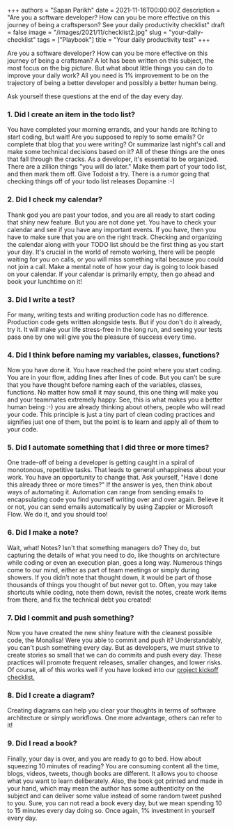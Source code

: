 +++
authors = "Sapan Parikh"
date = 2021-11-16T00:00:00Z
description = "Are you a software developer? How can you be more effective on this journey of being a craftsperson? See your daily productivity checklist"
draft = false
image = "/images/2021/11/checklist2.jpg"
slug = "your-daily-checklist"
tags = ["Playbook"]
title = "Your daily productivity test"
+++

Are you a software developer? How can you be more effective on this journey of being a craftsman?
A lot has been written on this subject, the most focus on the big picture.
But what about little things you can do to improve your daily work? All you need is 1% improvement to be on the trajectory of being a better developer and possibly a better human being.

Ask yourself these questions at the end of the day every day.

### 1. Did I create an item in the todo list?
You have completed your morning errands, and your hands are itching to start coding, but wait! Are you supposed to reply to some emails? Or complete that blog that you were writing? Or summarize last night's call and make some technical decisions based on it? All of these things are the ones that fall through the cracks. As a developer, it's essential to be organized. There are a zillion things "you will do later." Make them part of your todo list, and then mark them off. Give Todoist a try. There is a rumor going that checking things off of your todo list releases Dopamine :-)

### 2. Did I check my calendar?
Thank god you are past your todos, and you are all ready to start coding that shiny new feature. But you are not done yet. You have to check your calendar and see if you have any important events. If you have, then you have to make sure that you are on the right track.
Checking and organizing the calendar along with your TODO list should be the first thing as you start your day. It's crucial in the world of remote working, there will be people waiting for you on calls, or you will miss something vital because you could not join a call. Make a mental note of how your day is going to look based on your calendar.
If your calendar is primarily empty, then go ahead and book your lunchtime on it!

### 3. Did I write a test?
For many, writing tests and writing production code has no difference. Production code gets written alongside tests. But if you don't do it already, try it.
It will make your life stress-free in the long run, and seeing your tests pass one by one will give you the pleasure of success every time.

### 4. Did I think before naming my variables, classes, functions?
Now you have done it. You have reached the point where you start coding. You are in your flow, adding lines after lines of code. But you can't be sure that you have thought before naming each of the variables, classes, functions.
No matter how small it may sound, this one thing will make you and your teammates extremely happy. See, this is what makes you a better human being :-) you are already thinking about others, people who will read your code.
This principle is just a tiny part of clean coding practices and signifies just one of them, but the point is to learn and apply all of them to your code.


### 5. Did I automate something that I did three or more times?
One trade-off of being a developer is getting caught in a spiral of monotonous, repetitive tasks. That leads to general unhappiness about your work. You have an opportunity to change that. Ask yourself, "Have I done this already three or more times?" If the answer is yes, then think about ways of automating it. Automation can range from sending emails to encapsulating code you find yourself writing over and over again.
Believe it or not, you can send emails automatically by using Zappier or Microsoft Flow. We do it, and you should too!

### 6. Did I make a note?
Wait, what! Notes? Isn't that something managers do? They do, but capturing the details of what you need to do, like thoughts on architecture while coding or even an execution plan, goes a long way. Numerous things come to our mind, either as part of team meetings or simply during showers. If you didn't note that thought down, it would be part of those thousands of things you thought of but never got to.
Often, you may take shortcuts while coding, note them down, revisit the notes, create work items from there, and fix the technical debt you created!

### 7. Did I commit and push something?
Now you have created the new shiny feature with the cleanest possible code, the Monalisa! Were you able to commit and push it?
Understandably, you can't push something every day. But as developers, we must strive to create stories so small that we can do commits and push every day. These practices will promote frequent releases, smaller changes, and lower risks. Of course, all of this works well if you have looked into our [project kickoff checklist.](https://blog.incubyte.co/blog/kickstart-checklist/)

### 8. Did I create a diagram?
Creating diagrams can help you clear your thoughts in terms of software architecture or simply workflows. One more advantage, others can refer to it!


### 9. Did I read a book?
Finally, your day is over, and you are ready to go to bed. How about squeezing 10 minutes of reading?
You are consuming content all the time, blogs, videos, tweets, though books are different. It allows you to choose what you want to learn deliberately. Also, the book got printed and made in your hand, which may mean the author has some authenticity on the subject and can deliver some value instead of some random tweet pushed to you.
Sure, you can not read a book every day, but we mean spending 10 to 15 minutes every day doing so. Once again, 1% investment in yourself every day.
